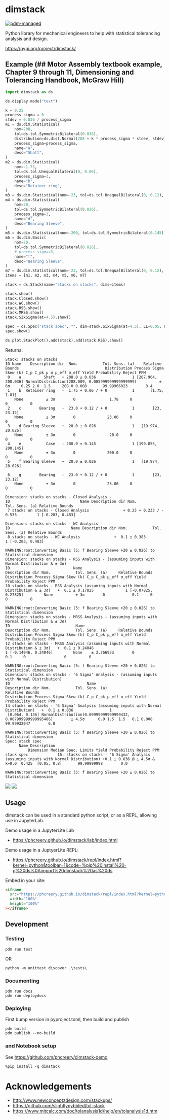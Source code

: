# dimstack

[![pdm-managed](https://img.shields.io/badge/pdm-managed-blueviolet)](https://pdm.fming.dev)

Python library for mechanical engineers to help with statistical tolerancing analysis and design.

https://pypi.org/project/dimstack/

## Example (## Motor Assembly textbook example, Chapter 9 through 11, Dimensioning and Tolerancing Handbook, McGraw Hill)

```python
import dimstack as ds

ds.display.mode("text")

k = 0.25
process_sigma = 6
stdev = 0.036 / process_sigma
m1 = ds.dim.Statistical(
    nom=208,
    tol=ds.tol.SymmetricBilateral(0.036),
    distribution=ds.dist.Normal(208 + k * process_sigma * stdev, stdev),
    process_sigma=process_sigma,
    name="a",
    desc="Shaft",
)
m2 = ds.dim.Statistical(
    nom=-1.75,
    tol=ds.tol.UnequalBilateral(0, 0.06),
    process_sigma=3,
    name="b",
    desc="Retainer ring",
)
m3 = ds.dim.Statistical(nom=-23, tol=ds.tol.UnequalBilateral(0, 0.12), process_sigma=3, name="c", desc="Bearing")
m4 = ds.dim.Statistical(
    nom=20,
    tol=ds.tol.SymmetricBilateral(0.026),
    process_sigma=3,
    name="d",
    desc="Bearing Sleeve",
)
m5 = ds.dim.Statistical(nom=-200, tol=ds.tol.SymmetricBilateral(0.145), process_sigma=3, name="e", desc="Case")
m6 = ds.dim.Basic(
    nom=20,
    tol=ds.tol.SymmetricBilateral(0.026),
    # process_sigma=3,
    name="f",
    desc="Bearing Sleeve",
)
m7 = ds.dim.Statistical(nom=-23, tol=ds.tol.UnequalBilateral(0, 0.12), process_sigma=3, name="g", desc="Bearing")
items = [m1, m2, m3, m4, m5, m6, m7]

stack = ds.Stack(name="stacks on stacks", dims=items)

stack.show()
stack.Closed.show()
stack.WC.show()
stack.RSS.show()
stack.MRSS.show()
stack.SixSigma(at=4.5).show()

spec = ds.Spec("stack spec", "", dim=stack.SixSigma(at=4.5), LL=0.05, UL=0.8)
spec.show()

ds.plot.StackPlot().add(stack).add(stack.RSS).show()
```

Returns:

```
Stack: stacks on stacks
ID Name    Description dir  Nom.           Tol. Sens. (a)    Relative Bounds                                      Distribution Process Sigma Skew (k) C_p C_pk μ σ μ_eff σ_eff Yield Probability Reject PPM
 0    a          Shaft   + 208.0 ± 0.036                1 [207.964, 208.036] NormalDistribution(208.009, 0.005999999999999999)          ± 6σ     0.25 2.0  1.5     208.0 0.008       99.99966023        3.4
 1    b  Retainer ring   -  1.75 + 0.06 / + 0           1       [1.75, 1.81]
    None          ± 3σ        0               1.78     0                 0          0
 2    c        Bearing   -  23.0 + 0.12 / + 0           1        [23, 23.12]
    None          ± 3σ        0              23.06     0                 0          0
 3    d Bearing Sleeve   +  20.0 ± 0.026                1   [19.974, 20.026]
    None          ± 3σ        0               20.0     0                 0          0
 4    e           Case   - 200.0 ± 0.145                1 [199.855, 200.145]
    None          ± 3σ        0              200.0     0                 0          0
 5    f Bearing Sleeve   +  20.0 ± 0.026                1   [19.974, 20.026]

 6    g        Bearing   -  23.0 + 0.12 / + 0           1        [23, 23.12]
    None          ± 3σ        0              23.06     0                 0          0

Dimension: stacks on stacks - Closed Analysis -
ID                               Name Description dir Nom.              Tol. Sens. (a) Relative Bounds
 7 stacks on stacks - Closed Analysis               + 0.25 + 0.233 / - 0.533         1 [-0.283, 0.483]

Dimension: stacks on stacks - WC Analysis -
ID                           Name Description dir Nom.           Tol. Sens. (a) Relative Bounds
 8 stacks on stacks - WC Analysis               +  0.1 ± 0.383                1 [-0.283, 0.483]

WARNING:root:Converting Basic (5: f Bearing Sleeve +20 ± 0.026) to Statistical dimension
Dimension: stacks on stacks - RSS Analysis - (assuming inputs with Normal Distribution & ± 3σ)
ID                            Name                                       Description dir Nom.           Tol. Sens. (a)     Relative Bounds Distribution Process Sigma Skew (k) C_p C_pk μ_eff σ_eff Yield Probability Reject PPM
10 stacks on stacks - RSS Analysis (assuming inputs with Normal Distribution & ± 3σ)   +  0.1 ± 0.17825              1 [-0.07825, 0.27825]         None          ± 3σ        0            0.1     0                 0          0

WARNING:root:Converting Basic (5: f Bearing Sleeve +20 ± 0.026) to Statistical dimension
Dimension: stacks on stacks - MRSS Analysis - (assuming inputs with Normal Distribution & ± 3σ)
ID                             Name                                       Description dir Nom.           Tol. Sens. (a)     Relative Bounds Distribution Process Sigma Skew (k) C_p C_pk μ_eff σ_eff Yield Probability Reject PPM
12 stacks on stacks - MRSS Analysis (assuming inputs with Normal Distribution & ± 3σ)   +  0.1 ± 0.24046
1 [-0.14046, 0.34046]         None    ± 3.76693σ        0            0.1     0                 0          0

WARNING:root:Converting Basic (5: f Bearing Sleeve +20 ± 0.026) to Statistical dimension
Dimension: stacks on stacks - '6 Sigma' Analysis - (assuming inputs with Normal Distribution)
ID                                  Name                                Description dir Nom.           Tol. Sens. (a)
Relative Bounds                                                  Distribution Process Sigma Skew (k) C_p C_pk μ_eff σ_eff Yield Probability Reject PPM
14 stacks on stacks - '6 Sigma' Analysis (assuming inputs with Normal Distribution)   +  0.1 ± 0.036                1
 [0.064, 0.136] NormalDistribution(0.09999999999999432, 0.007999999999995486)        ± 4.5σ      0.0 1.5  1.5   0.1 0.008       99.99932047        6.8

WARNING:root:Converting Basic (5: f Bearing Sleeve +20 ± 0.026) to Statistical dimension
Spec: stack spec
      Name Description
          Dimension Median Spec. Limits Yield Probability Reject PPM
stack spec             16: stacks on stacks - '6 Sigma' Analysis (assuming inputs with Normal Distribution) +0.1 ± 0.036 @ ± 4.5σ & k=0.0  0.425  [0.05, 0.8]       99.99999998        0.0

WARNING:root:Converting Basic (5: f Bearing Sleeve +20 ± 0.026) to Statistical dimension
```

![](./docs/newplot.png)
![](./docs/newplot2.png)

## Usage

dimstack can be used in a standard python script, or as a REPL, allowing use in JupyterLab.

Demo usage in a JupyterLite Lab

- https://phcreery.github.io/dimstack/lab/index.html

Demo usage in a JuptyerLite REPL:

- https://phcreery.github.io/dimstack/repl/index.html?kernel=python&toolbar=1&code=%pip%20install%20-q%20ds%0Aimport%20dimstack%20as%20ds

Embed in your site:

```html
<iframe
  src="https://phcreery.github.io/dimstack/repl/index.html?kernel=python&toolbar=1&code=%pip%20install%20-q%20ds%0Aimport%20dimstack%20as%20ds"
  width="100%"
  height="100%"
></iframe>
```

## Development

### Testing

```
pdm run test
```

OR

```
python -m unittest discover .\tests\
```

### Documenting

```
pdm run docs
pdm run deploydocs
```

### Deploying

First bump version in pyproject.toml, then build and publish

```
pdm build
pdm publish --no-build
```

### and Notebook setup

See https://github.com/phcreery/dimstack-demo

```
%pip install -q dimstack
```

# Acknowledgements

- http://www.newconceptzdesign.com/stackups/
- https://github.com/slightlynybbled/tol-stack
- https://www.mitcalc.com/doc/tolanalysis1d/help/en/tolanalysis1d.htm
